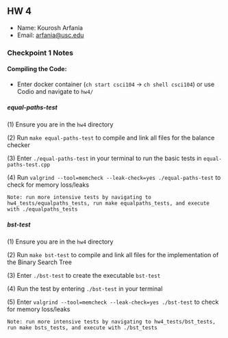 ## HW 4

 - Name: Kourosh Arfania
 - Email: arfania@usc.edu

### Checkpoint 1 Notes

#### Compiling the Code:

- Enter docker container (`ch start csci104` -> `ch shell csci104`) or use Codio and navigate to `hw4/`

##### equal-paths-test
(1) Ensure you are in the `hw4` directory

(2) Run `make equal-paths-test` to compile and link all files for the balance checker

(3) Enter `./equal-paths-test` in your terminal to run the basic tests in `equal-paths-test.cpp`

(4) Run `valgrind --tool=memcheck --leak-check=yes ./equal-paths-test` to check for memory loss/leaks

`Note: run more intensive tests by navigating to hw4_tests/equalpaths_tests, run make equalpaths_tests, and execute with ./equalpaths_tests`

##### bst-test
(1) Ensure you are in the `hw4` directory

(2) Run `make bst-test` to compile and link all files for the implementation of the Binary Search Tree

(3) Enter `./bst-test` to create the executable `bst-test`

(4) Run the test by entering `./bst-test` in your terminal

(5) Enter `valgrind --tool=memcheck --leak-check=yes ./bst-test` to check for memory loss/leaks

`Note: run more intensive tests by navigating to hw4_tests/bst_tests, run make bsts_tests, and execute with ./bst_tests`